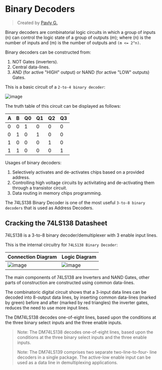 # Binary Decoders
> Created by [Pavly G.](https://github.com/Scrappers-glitch)

Binary decoders are combinatorial logic circuits in which a group of inputs (n) can control the logic state of a group of outputs (m); where (n) is the number of inputs and (m) is the number of outputs and `(m <= 2^n)`.

Binary decoders can be constructed from: 
1) NOT Gates (inverters).
2) Central data-lines.
3) AND (for active "HIGH" output) or NAND (for active "LOW" outputs) Gates.

This is a basic circuit of a `2-to-4 binary decoder`:

![image](https://github.com/Software-Hardware-Codesign/AVR-Sandbox/assets/60224159/348edade-6bc9-42a1-a46f-970b29102dc9)


The truth table of this circuit can be displayed as follows: 

| A | B | Q0 | Q1 | Q2 | Q3 | 
|---|---|----|----|----|----|
| 0 | 0 | 1 | 0 | 0 | 0 |   
| 0 | 1 | 0 | 1 | 0 | 0 |
| 1 | 0 | 0 | 0 | 1 | 0 |
| 1 | 1 | 0 | 0 | 0 | 1 |

Usages of binary decoders:
1) Selectively activates and de-activates chips based on a provided address.
2) Controlling high voltage circuits by activitating and de-activating them through a transistor circuit.
3) Data routing in memory chips programming.

The 74LS138 Binary Decoder is one of the most useful `3-to-8 binary decoders` that is used as Address Decoders.

## Cracking the 74LS138 Datasheet

74LS138 is a 3-to-8 binary decoder/demultiplexer with 3 enable input lines.

This is the internal circuitry for `74LS138 Binary Decoder`:

| Connection Diagram | Logic Diagram | 
|--------------------|---------------|
| ![image](https://github.com/Software-Hardware-Codesign/AVR-Sandbox/assets/60224159/26302203-d0fe-4064-98bb-28f5aac73c77) | ![image](https://github.com/Software-Hardware-Codesign/AVR-Sandbox/assets/60224159/1f51613e-3d89-4dc2-abc0-b8cf92f4285d) |   

The main components of 74LS138 are Inverters and NAND Gates, other parts of construction are constructed using common data-lines.

The combinatoric digital circuit shows that a 3-input data lines can be decoded into 8-output data lines, by inserting common data-lines (marked by green) before and after (marked by red triangles) the inverter gates, reduces the need to use more input lines.

The DM74LS138 decodes one-of-eight lines, based upon
the conditions at the three binary select inputs and the
three enable inputs.

> Note: The DM74LS138 decodes one-of-eight lines, based upon
> the conditions at the three binary select inputs and the
> three enable inputs.
>
> Note: The DM74LS139 comprises two separate two-line-to-four-
> line decoders in a single package. The active-low enable
> input can be used as a data line in demultiplexing applications.
> 

